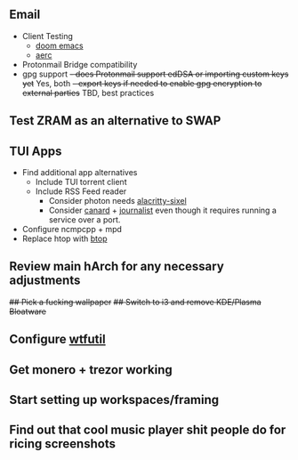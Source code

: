 ## Email
- Client Testing
  - [doom emacs](https://github.com/doomemacs/doomemacs)
  - [aerc](https://archlinux.org/packages/community/x86_64/aerc/)
- Protonmail Bridge compatibility
- gpg support
~~- does Protonmail support edDSA or importing custom keys yet~~ Yes, both
~~- export keys if needed to enable gpg encryption to external parties~~ TBD, best practices
## Test ZRAM as an alternative to SWAP
## TUI Apps
- Find additional app alternatives 
  - Include TUI torrent client
  - Include RSS Feed reader
    - Consider photon needs [alacritty-sixel](https://github.com/microo8/alacritty-sixel)
    - Consider [canard](https://github.com/mrusme/canard) + [journalist](https://github.com/mrusme/journalist) even though it requires running a service over a port.
- Configure ncmpcpp + mpd
- Replace htop with [btop](https://github.com/aristocratos/btop)
## Review main hArch for any necessary adjustments
~~## Pick a fucking wallpaper~~
~~## Switch to i3 and remove KDE/Plasma Bloatware~~
## Configure [wtfutil](https://github.com/wtfutil/wtf)
## Get monero + trezor working
## Start setting up workspaces/framing
## Find out that cool music player shit people do for ricing screenshots
